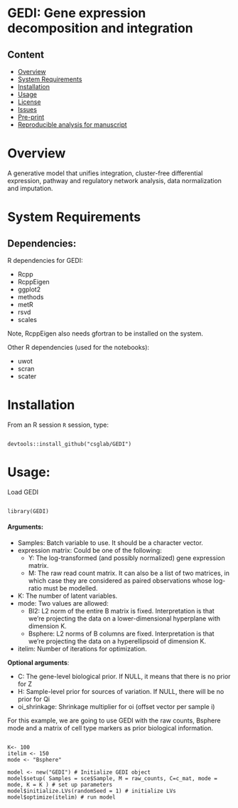 # GEDI: Gene expression decomposition and integration

## Content

- [Overview](#Overview)
- [System Requirements](#System-requirements)
- [Installation](#Installation)
- [Usage](#instructions-for-use)
- [License](./LICENSE.md)
- [Issues](https://github.com/csglab/GEDI/issues)
- [Pre-print](https://www.biorxiv.org/content/10.1101/2023.08.15.553327v1)
- [Reproducible analysis for manuscript](https://github.com/csglab/GEDI_manuscript)

# Overview

A generative model that unifies integration, cluster-free differential expression, pathway and regulatory network analysis,  data normalization and imputation. 

# System Requirements

## **Dependencies:** 

R dependencies for GEDI:

  * Rcpp
  * RcppEigen
  * ggplot2
  * methods
  * metR
  * rsvd
  * scales	

Note, RcppEigen also needs gfortran to be installed on the system.

Other R dependencies (used for the notebooks):

  * uwot
  * scran
  * scater

# Installation

From an R session `R` session, type:

```{r}

devtools::install_github("csglab/GEDI")

```
  
# **Usage:**

Load GEDI

```{r}

library(GEDI)

```

#### **Arguments:**

* Samples:  Batch variable to use. It should be a character vector.
* expression matrix: Could be one of the following:
	+ Y: The log-transformed (and possibly normalized) gene expression matrix.
	+ M: The raw read count matrix.  It can also be a list of two matrices, in which case they are considered as paired observations whose log-ratio must be modelled.
* K: The number of latent variables.
* mode: Two values are allowed: 
	+ Bl2: L2 norm of the entire B matrix is fixed. Interpretation is that we’re projecting the data on a lower-dimensional hyperplane with dimension K. 
	+ Bsphere: L2 norms of B columns are fixed. Interpretation is that we’re projecting the data on a hyperellipsoid of dimension K. 	
* itelim: Number of iterations for optimization.

**Optional arguments**:

* C: The gene-level biological prior. If NULL, it means that there is no prior for Z
* H: Sample-level prior for sources of variation. If NULL, there will be no prior for Qi 
* oi_shrinkage: Shrinkage multiplier for oi (offset vector per sample i)

For this example, we are going to use GEDI with the raw counts, Bsphere mode and a matrix of cell type markers as prior biological information.

```{r}

K<- 100
itelim <- 150
mode <- "Bsphere"

model <- new("GEDI") # Initialize GEDI object
model$setup( Samples = sce$Sample, M = raw_counts, C=c_mat, mode = mode, K = K ) # set up parameters
model$initialize.LVs(randomSeed = 1) # initialize LVs
model$optimize(itelim) # run model

```
